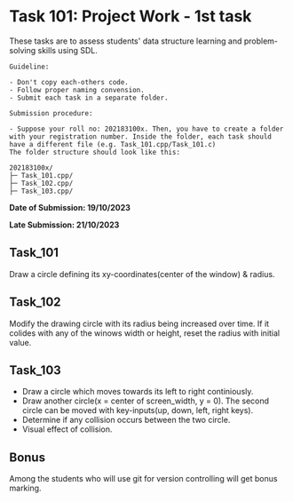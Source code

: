 # Task 101: Project Work - 1st task

These tasks are to assess students' data structure learning and problem-solving skills using SDL.

`Guideline:`

```
- Don't copy each-others code.
- Follow proper naming convension.
- Submit each task in a separate folder.
```

`Submission procedure:`
```
- Suppose your roll no: 202183100x. Then, you have to create a folder with your registration number. Inside the folder, each task should have a different file (e.g. Task_101.cpp/Task_101.c)
The folder structure should look like this:

202183100x/
├─ Task_101.cpp/
├─ Task_102.cpp/
├─ Task_103.cpp/
```

**Date of Submission: 19/10/2023**

**Late Submission: 21/10/2023**

## Task_101

Draw a circle defining its xy-coordinates(center of the window) & radius.

## Task_102

Modify the drawing circle with its radius being increased over time. If it colides with any of the winows width or height, reset the radius with initial value.

## Task_103

- Draw a circle which moves towards its left to right continiously.
- Draw another circle(x = center of screen_width, y = 0). The second circle can be moved with key-inputs(up, down, left, right keys).
- Determine if any collision occurs between the two circle.
- Visual effect of collision.

## Bonus

Among the students who will use git for version controlling will get bonus marking.
